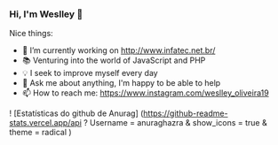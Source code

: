 ### Hi, I'm Weslley 👋

Nice things:

- :dart: I’m currently working on http://www.infatec.net.br/
- :books: Venturing into the world of JavaScript and PHP
- :bulb: I seek to improve myself every day
- 💬 Ask me about anything, I'm happy to be able to help
- 📫 How to reach me: https://www.instagram.com/weslley_oliveira19

! [Estatísticas do github de Anurag] (https://github-readme-stats.vercel.app/api ? Username = anuraghazra & show_icons = true & theme = radical )
